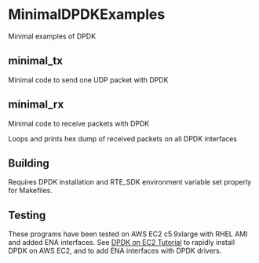 # MinimalDPDKExamples
Minimal examples of DPDK

## minimal_tx
Minimal code to send one UDP packet with DPDK

## minimal_rx
Minimal code to receive packets with DPDK

Loops and prints hex dump of received packets on all DPDK interfaces

## Building
Requires DPDK installation and RTE_SDK environment variable set properly for Makefiles.

## Testing
These programs have been tested on AWS EC2 c5.9xlarge with RHEL AMI and added ENA interfaces.  See [DPDK on EC2 Tutorial](https://github.com/FOXNEOAdvancedTechnology/MinimalDPDKExamples/blob/master/DPDK_EC2_Tutorial.md) to rapidly install DPDK on AWS EC2, and to add ENA interfaces with DPDK drivers.

